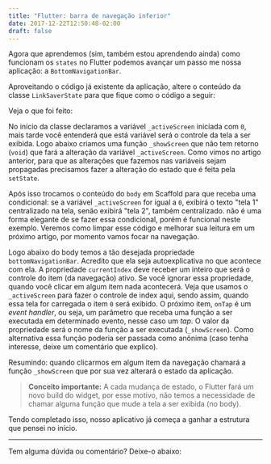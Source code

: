 ```yaml
---
title: "Flutter: barra de navegação inferior"
date: 2017-12-22T12:50:48-02:00
draft: false
---
```


Agora que aprendemos (sim, também estou aprendendo ainda) como funcionam os `states` no Flutter podemos avançar um passo me nossa aplicação: a `BottomNavigationBar`.

Aproveitando o código já existente da aplicação, altere o conteúdo da classe `LinkSaverState` para que fique como o código a seguir:

<script src="https://gist.github.com/mnaegeler/0e842b19798b1b43ae45edf0f6ad02fd.js"></script>

Veja o que foi feito:

No início da classe declaramos a variável `_activeScreen` iniciada com `0`, mais tarde você entenderá que está variável será o controle da tela a ser exibida. Logo abaixo criamos uma função `_showScreen` que não tem retorno (`void`) que fará a alteração da variável `_activeScreen`. Como vimos no artigo anterior, para que as alterações que fazemos nas variáveis sejam propagadas precisamos fazer a alteração do estado que é feita pela `setState`.

Após isso trocamos o conteúdo do `body` em Scaffold para que receba uma condicional: se a variável `_activeScreen` for igual a `0`, exibirá o texto "tela 1" centralizado na tela, senão exibirá "tela 2", também centralizado. não é uma forma elegante de se fazer essa condicional, porém é funcional neste exemplo. Veremos como limpar esse código e melhorar sua leitura em um próximo artigo, por momento vamos focar na navegação.

Logo abaixo do body temos a tão desejada propriedade `bottomNavigationBar`. Acredito que ela seja autoexplicativa no que acontece com ela. A propriedade `currentIndex` deve receber um inteiro que será o controle do item (da navegação) ativo. Se você ignorar essa propriedade, quando você clicar em algum item nada acontecerá. Veja que usamos o `_activeScreen` para fazer o controle de index aqui, sendo assim, quando essa tela for carregada o item `0` será exibido. O próximo item, `onTap` é um _event handler_, ou seja, um parâmetro que receba uma função a ser executada em determinado evento, nesse caso um _tap_. O valor da propriedade será o nome da função a ser executada (`_showScreen`). Como alternativa essa função poderia ser passada como anônima (caso tenha interesse, deixe um comentário que explico).

Resumindo: quando clicarmos em algum item da navegação chamará a função `_showScreen` que por sua vez alterará o estado da aplicação.

> **Conceito importante:** A cada mudança de estado, o Flutter fará um novo build do widget, por esse motivo, não temos a necessidade de chamar alguma função que mude a tela a ser exibida (no body).

Tendo  completado isso, nosso aplicativo já começa a ganhar a estrutura que pensei no início.

---

Tem alguma dúvida ou comentário? Deixe-o abaixo:
